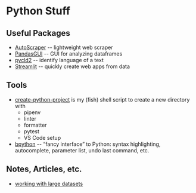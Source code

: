 # Python Stuff

## Useful Packages

- [AutoScraper](https://github.com/alirezamika/autoscraper) -- lightweight web scraper
- [PandasGUI](https://github.com/adamerose/pandasgui) -- GUI for analyzing dataframes
- [pycld2](https://pypi.org/project/pycld2/) -- identify language of a text
- [Streamlit](https://www.streamlit.io) -- quickly create web apps from data

## Tools

- [create-python-project](create-python-project.fish) is my (fish) shell script to create a new directory with
  - pipenv
  - linter
  - formatter
  - pytest
  - VS Code setup
- [bpython](https://bpython-interpreter.org) -- “fancy interface” to Python: syntax highlighting, autocomplete, parameter list, undo last command, etc.

## Notes, Articles, etc.

- [working with large datasets](https://www.kaggle.com/rohanrao/tutorial-on-reading-large-datasets)
